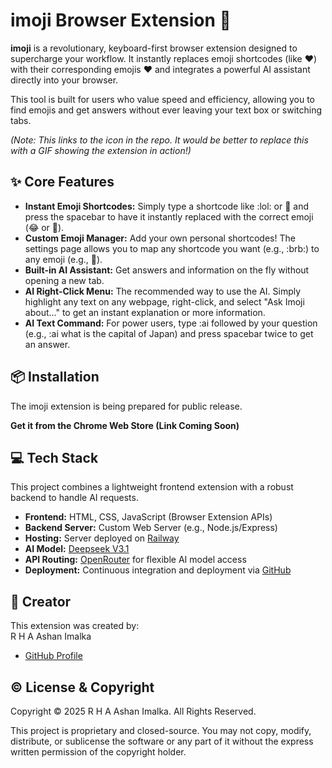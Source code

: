 
# **imoji Browser Extension 🚀**

**imoji** is a revolutionary, keyboard-first browser extension designed to supercharge your workflow. It instantly replaces emoji shortcodes (like :heart:) with their corresponding emojis ❤️ and integrates a powerful AI assistant directly into your browser.

This tool is built for users who value speed and efficiency, allowing you to find emojis and get answers without ever leaving your text box or switching tabs.

*(Note: This links to the icon in the repo. It would be better to replace this with a GIF showing the extension in action\!)*

## **✨ Core Features**

* **Instant Emoji Shortcodes:** Simply type a shortcode like :lol: or :rocket: and press the spacebar to have it instantly replaced with the correct emoji (😂 or 🚀).  
* **Custom Emoji Manager:** Add your own personal shortcodes\! The settings page allows you to map any shortcode you want (e.g., :brb:) to any emoji (e.g., 💨).  
* **Built-in AI Assistant:** Get answers and information on the fly without opening a new tab.  
* **AI Right-Click Menu:** The recommended way to use the AI. Simply highlight any text on any webpage, right-click, and select "Ask Imoji about..." to get an instant explanation or more information.  
* **AI Text Command:** For power users, type :ai followed by your question (e.g., :ai what is the capital of Japan) and press spacebar twice to get an answer.

## **📦 Installation**

The imoji extension is being prepared for public release.

**Get it from the Chrome Web Store (Link Coming Soon)**

## **💻 Tech Stack**

This project combines a lightweight frontend extension with a robust backend to handle AI requests.

* **Frontend:** HTML, CSS, JavaScript (Browser Extension APIs)  
* **Backend Server:** Custom Web Server (e.g., Node.js/Express)  
* **Hosting:** Server deployed on [Railway](https://railway.app/)  
* **AI Model:** [Deepseek V3.1](https://www.deepseek.com/)  
* **API Routing:** [OpenRouter](https://openrouter.ai/) for flexible AI model access  
* **Deployment:** Continuous integration and deployment via [GitHub](https://github.com/)

## **👤 Creator**

This extension was created by:  
R H A Ashan Imalka

* [GitHub Profile](https://github.com/scxr-dev)

## **© License & Copyright**

Copyright © 2025 R H A Ashan Imalka. All Rights Reserved.

This project is proprietary and closed-source. You may not copy, modify, distribute, or sublicense the software or any part of it without the express written permission of the copyright holder.
